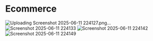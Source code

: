 # Ecommerce
![Uploading Screenshot 2025-06-11 224127.png…]()
![Screenshot 2025-06-11 224133](https://github.com/user-attachments/assets/61a4800b-92a9-47bb-85f3-a6048ea3bd4c)
![Screenshot 2025-06-11 224142](https://github.com/user-attachments/assets/158a1740-bf48-438b-a38f-d6ef84bb17ae)
![Screenshot 2025-06-11 224149](https://github.com/user-attachments/assets/dac6cff8-22af-4962-8006-491d82119763)
